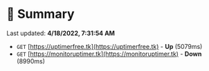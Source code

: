 # 📖 Summary
Last updated: **4/18/2022, 7:31:54 AM**

- `GET` [https://uptimerfree.tk](https://uptimerfree.tk) - **Up** (5079ms)
- `GET` [https://monitoruptimer.tk](https://monitoruptimer.tk) - **Down** (8990ms)
